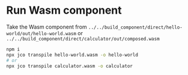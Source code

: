 # Run Wasm component

Take the Wasm component from `../../build_component/direct/hello-world/out/hello-world.wasm` or `../../build_component/direct/calculator/out/composed.wasm`

```sh
npm i
npx jco transpile hello-world.wasm -o hello-world
# or
npx jco transpile calculator.wasm -o calculator 
```
